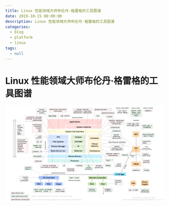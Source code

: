 ```yaml
---
title: Linux 性能领域大师布伦丹·格雷格的工具图谱
date: 2019-10-15 00:00:00
description: Linux 性能领域大师布伦丹·格雷格的工具图谱
categories: 
  - blog
  - platform
  - linux
tags: 
  - null
---
```


# Linux 性能领域大师布伦丹·格雷格的工具图谱
![Linux工具图谱](../../rsc/linux_perfermance_tools_by_BrendanGregg.png)
